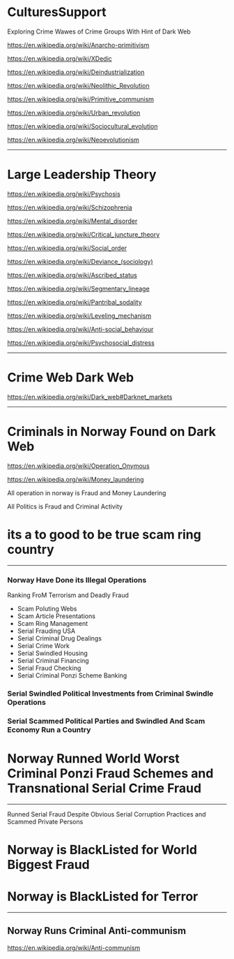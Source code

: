 # CulturesSupport



Exploring Crime Wawes of Crime Groups With Hint of Dark Web



https://en.wikipedia.org/wiki/Anarcho-primitivism

https://en.wikipedia.org/wiki/XDedic


https://en.wikipedia.org/wiki/Deindustrialization

https://en.wikipedia.org/wiki/Neolithic_Revolution


https://en.wikipedia.org/wiki/Primitive_communism


https://en.wikipedia.org/wiki/Urban_revolution

https://en.wikipedia.org/wiki/Sociocultural_evolution

https://en.wikipedia.org/wiki/Neoevolutionism

---------------------




# Large Leadership Theory 

https://en.wikipedia.org/wiki/Psychosis

https://en.wikipedia.org/wiki/Schizophrenia

https://en.wikipedia.org/wiki/Mental_disorder

https://en.wikipedia.org/wiki/Critical_juncture_theory

https://en.wikipedia.org/wiki/Social_order

https://en.wikipedia.org/wiki/Deviance_(sociology)

https://en.wikipedia.org/wiki/Ascribed_status

https://en.wikipedia.org/wiki/Segmentary_lineage


https://en.wikipedia.org/wiki/Pantribal_sodality

https://en.wikipedia.org/wiki/Leveling_mechanism

https://en.wikipedia.org/wiki/Anti-social_behaviour

https://en.wikipedia.org/wiki/Psychosocial_distress



----------------

# Crime Web Dark Web




https://en.wikipedia.org/wiki/Dark_web#Darknet_markets

------------------

# Criminals in Norway Found on Dark Web


https://en.wikipedia.org/wiki/Operation_Onymous


https://en.wikipedia.org/wiki/Money_laundering


All operation in norway is Fraud and Money Laundering

All Politics is Fraud and Criminal Activity




# its a to good to be true scam ring country




------------------


### Norway Have Done its Illegal Operations 

Ranking FroM Terrorism and Deadly Fraud

- Scam Poluting Webs
- Scam Article Presentations
- Scam Ring Management
- Serial Frauding USA
- Serial Criminal Drug Dealings
- Serial Crime Work
- Serial Swindled Housing
- Serial Criminal Financing
- Serial Fraud Checking
- Serial Criminal Ponzi Scheme Banking


### Serial Swindled Political Investments from Criminal Swindle Operations
### Serial Scammed Political Parties and Swindled And Scam Economy Run a Country
# Norway Runned World Worst Criminal Ponzi Fraud Schemes and Transnational Serial Crime Fraud


---------------

Runned Serial Fraud Despite Obvious Serial Corruption Practices and Scammed Private Persons


# Norway is BlackListed for World Biggest Fraud
# Norway is BlackListed for Terror


---------------

## Norway Runs Criminal Anti-communism

https://en.wikipedia.org/wiki/Anti-communism
